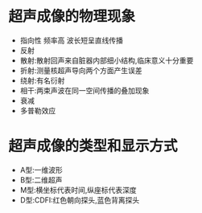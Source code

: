# 超声成像的物理现象
- 指向性 频率高 波长短呈直线传播
- 反射
- 散射:散射回声来自脏器内部细小结构,临床意义十分重要
- 折射:测量核超声导向两个方面产生误差
- 绕射:有名衍射
- 相干:两束声波在同一空间传播的叠加现象
- 衰减
- 多普勒效应

# 超声成像的类型和显示方式
- A型:一维波形
- B型:二维超声
- M型:横坐标代表时间,纵座标代表深度
- D型:CDFI:红色朝向探头,蓝色背离探头

